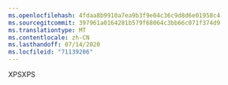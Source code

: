 ```yaml
---
ms.openlocfilehash: 4fdaa8b9910a7ea9b3f9e04c36c9d8d6e01958c4
ms.sourcegitcommit: 397961a0164281b579f68064c3bb66c071f374d9
ms.translationtype: MT
ms.contentlocale: zh-CN
ms.lasthandoff: 07/14/2020
ms.locfileid: "71139206"
---
```

<span data-ttu-id="b9deb-101">XPS</span><span class="sxs-lookup"><span data-stu-id="b9deb-101">XPS</span></span>